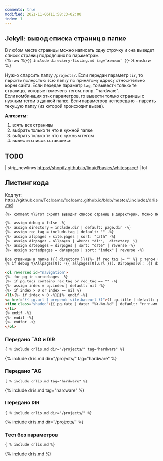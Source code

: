 ```yaml
---
comments: true
modified: 2021-11-06T11:58:23+02:00
index: 1
---
```


## Jekyll: вывод списка страниц в папке 
В любом месте страницы можно написать одну строчку и она выведет список страниц подходящих по параметрам.  
{% raw %}```{{ include directory-listing.md tag="железо" }}```{% endraw %}

Нужно спарсить папку ```/projects/```.
Если передан параметр ```dir```, то парсить полностью всю папку по принятому адресу относительно корня сайта.
Если передан параметр ```tag```, то вывести только те страницы, которые помечены тегом, нопр. "hardware".  
Если комбинация этих параметров, то вывести только страницы с нужным тегом в  данной папке.
Если параметров не передано - парсить текущую папку (из которой происходит вызов).

**Алгоритм:**
1. взять все страницы
2. выбрать только те что в нужной папке
3. выбрать только те что с нужным тегом
4. вывести список оставшихся

## TODO
| strip_newlines <https://shopify.github.io/liquid/basics/whitespace/>
| lol

## Листинг кода
Код тут: <https://github.com/Feelcame/feelcame.github.io/blob/master/_includes/drlis.md>
``` html
{%- comment %}Этот скрипт выводит список страниц в директории. Можно передать "dir" и "tag"{% endcomment -%}

{%- assign debug = false -%}
{%- assign directory = include.dir | default: page.dir -%}
{%- assign rec_tag = include.tag | default: "" -%}
{%- assign allpages = site.pages | sort: "path" -%}
{%- assign dirpages = allpages | where: "dir",  directory -%}
{%- assign datepages = dirpages | sort: "date" | reverse -%}
{%- assign sortedpages = datepages | sort: "index" | reverse -%}

Все страницы в папке ({{ directory }}){%- if rec_tag != "" %} с тегом ({{ rec_tag }}){%- endif -%}.  
{% if debug %}Allpages[0]: ({{ allpages[0].url }}). Dirpages[0]: ({{ dirpages[0].url }}){% endif -%}

<ol reversed id="navigation">
{%- for pg in sortedpages -%}
{%- if pg.tags contains rec_tag or rec_tag == "" -%}
{%- assign index = pg.index | default: nil -%}
{%- if index > 0 or index == nil %}
<li>{%- if index > 0 -%}📌{%- endif -%}
<a href="{{ pg.url | prepend: site.baseurl }}">{{ pg.title | default: pg.name }}</a> 
<time class="shaded">{{ pg.date | date: "%Y-%m-%d" | default: "гггг-мм-дд" }}</time>
</li>
{% endif -%}
{%- endif -%}
{%- endfor -%}
</ol>

```

### Передано TAG и DIR
```{ % include drlis.md dir="/projects/" tag="hardware" %}```

{% include drlis.md dir="/projects/" tag="hardware" %}

### Передано TAG
```{ % include drlis.md tag="hardware" %}```

{% include drlis.md tag="hardware" %}

### Передано DIR
```{ % include drlis.md dir="/projects/" %}```

{% include drlis.md dir="/projects/" %}

### Тест без параметров
```{ % include drlis.md %}```

{% include drlis.md %}

